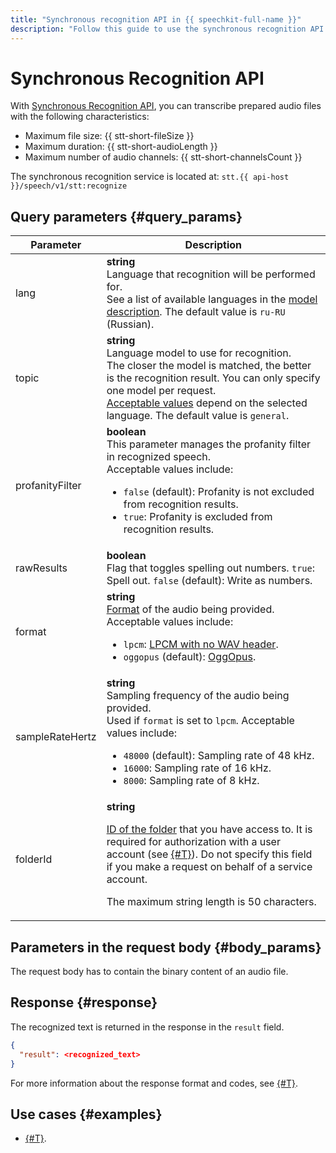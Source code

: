 ```yaml
---
title: "Synchronous recognition API in {{ speechkit-full-name }}"
description: "Follow this guide to use the synchronous recognition API."
---
```


# Synchronous Recognition API

With [Synchronous Recognition API](../request.md), you can transcribe prepared audio files with the following characteristics:

* Maximum file size: {{ stt-short-fileSize }}
* Maximum duration: {{ stt-short-audioLength }}
* Maximum number of audio channels: {{ stt-short-channelsCount }}

The synchronous recognition service is located at: `stt.{{ api-host }}/speech/v1/stt:recognize`

## Query parameters {#query_params}

| Parameter | Description |
----- | -----
| lang | **string**<br>Language that recognition will be performed for.<br/>See a list of available languages in the [model description](../../stt/models.md). The default value is `ru-RU` (Russian). |
| topic | **string**<br>Language model to use for recognition.<br/>The closer the model is matched, the better is the recognition result. You can only specify one model per request.<br/>[Acceptable values](../../stt/models.md) depend on the selected language. The default value is `general`. |
| profanityFilter | **boolean**<br>This parameter manages the profanity filter in recognized speech.<br>Acceptable values include:<ul><li>`false` (default): Profanity is not excluded from recognition results.</li><li>`true`: Profanity is excluded from recognition results.</li></ul> |
| rawResults | **boolean** <br>Flag that toggles spelling out numbers. `true`: Spell out. `false` (default): Write as numbers. |
| format | **string**<br>[Format](../../formats.md) of the audio being provided.<br/>Acceptable values include:<ul><li>`lpcm`: [LPCM with no WAV header](../../formats.md#lpcm).</li><li>`oggopus` (default): [OggOpus](../../formats.md#oggopus).</li></ul> |
| sampleRateHertz | **string**<br>Sampling frequency of the audio being provided.<br/> Used if `format` is set to `lpcm`. Acceptable values include:<ul><li>`48000` (default): Sampling rate of 48 kHz.</li><li>`16000`: Sampling rate of 16 kHz.</li><li>`8000`: Sampling rate of 8 kHz.</li></ul> |
| folderId | **string**<br><p>[ID of the folder](../../../resource-manager/operations/folder/get-id.md) that you have access to. It is required for authorization with a user account (see [{#T}](../../concepts/auth.md)). Do not specify this field if you make a request on behalf of a service account.</p> <p>The maximum string length is 50 characters.</p> |

## Parameters in the request body {#body_params}

The request body has to contain the binary content of an audio file.

## Response {#response}

The recognized text is returned in the response in the `result` field.

```json
{
  "result": <recognized_text>
}
```

For more information about the response format and codes, see [{#T}](../../concepts/response.md).

## Use cases {#examples}

* [{#T}](request-examples.md).
